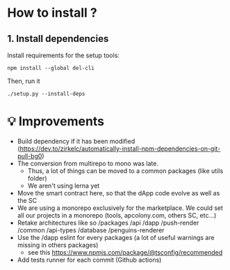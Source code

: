# How to install ?

## 1. Install dependencies

Install requirements for the setup tools:
```
npm install --global del-cli
```

Then, run it
```
./setup.py --install-deps
```


# 💡 Improvements

- Build dependency if it has been modified (https://dev.to/zirkelc/automatically-install-npm-dependencies-on-git-pull-bg0)
- The conversion from multirepo to mono was late. 
    - Thus, a lot of things can be moved to a common packages (like utils folder)
    - We aren't using lerna yet
- Move the smart contract here, so that the dApp code evolve as well as the SC
- We are using a monorepo exclusively for the marketplace. We could set all our projects in a monorepo (tools, apcolony.com, others SC, etc...)
- Retake architectures like so
    /packages
        /api
        /dapp
        /push-render
        /common
            /api-types
            /database
            /penguins-renderer        
- Use the /dapp  eslint for every packages (a lot of useful warnings are missing in others packages)
    - see this https://www.npmjs.com/package/@tsconfig/recommended
- Add tests runner for each commit (Github actions)
